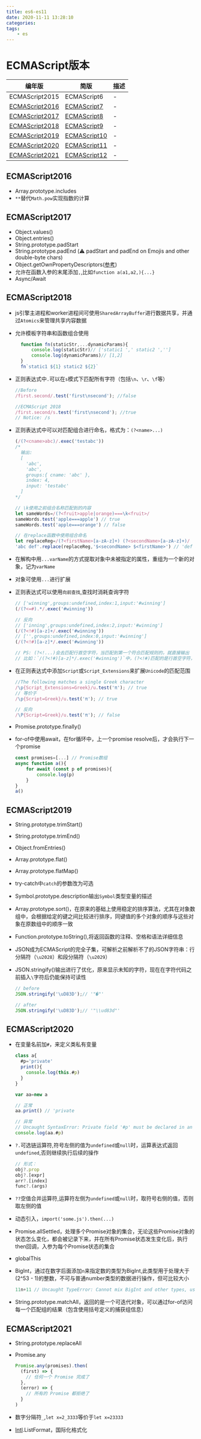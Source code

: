 ```yaml
---
title: es6-es11
date: 2020-11-11 13:28:10
categories:
tags:
    - es
---
```

<!-- markdownlint-disable MD025-->
# ECMAScript版本

|编年版|简版|描述|
|-|-|-|
|ECMAScript2015|ECMAScript6|-|  
|[ECMAScript2016](#ECMAScript2016)|[ECMAScript7](#ECMAScript2016)|-|  
|[ECMAScript2017](#ECMAScript2017)|[ECMAScript8](#ECMAScript2017)|-|  
|[ECMAScript2018](#ECMAScript2018)|[ECMAScript9](#ECMAScript2018)|-|  
|[ECMAScript2019](#ECMAScript2019)|[ECMAScript10](#ECMAScript2019)|-|
|[ECMAScript2020](#ECMAScript2020)|[ECMAScript11](#ECMAScript2020)|-|
|[ECMAScript2021](#ECMAScript2021)|[ECMAScript12](#ECMAScript2021)|-|

## ECMAScript2016

- Array.prototype.includes
- `**`替代`Math.pow`实现指数的计算

## ECMAScript2017

- Object.values()
- Object.entries()
- String.prototype.padStart
- String.prototype.padEnd
  (⚠️ padStart and padEnd on Emojis and other double-byte chars)
- Object.getOwnPropertyDescriptors([参考](https://es6.ruanyifeng.com/#docs/object-methods#Object-getOwnPropertyDescriptors))
- 允许在函数入参的末尾添加`,`,比如`function a(a1,a2,){...}`
- Async/Await

## ECMAScript2018

- js引擎主进程和worker进程间可使用`SharedArrayBuffer`进行数据共享，并通过`Atomics`来管理共享内容数据
- 允许模板字符串和函数组合使用
  
  ```javascript
    function fn(staticStr,...dynamicParams){
        console.log(staticStr)// ['static1 ',' static2 ','']
        console.log(dynamicParams)// [1,2]
    }
    fn`static1 ${1} static2 ${2}`
  ```

- 正则表达式中`.`可以在`s`模式下匹配所有字符（包括`\n`、`\r`、`\f`等）

  ```javascript
  //Before
  /first.second/.test('first\nsecond'); //false

  //ECMAScript 2018
  /first.second/s.test('first\nsecond'); //true
  // Notice: /s
  ```

- 正则表达式中可以对匹配组合进行命名，格式为：`(?<name>...)`

  ```javascript
  (/(?<cname>abc)/.exec('testabc'))
  /*
    输出:
    [
      'abc',
      'abc',
      groups:{ cname: 'abc' },
      index: 4,
      input: 'testabc'
    ]
  */

  // \k使用之前组合名称匹配到的内容
  let sameWords=/(?<fruit>apple|orange)===\k<fruit>/
  sameWords.test('apple===apple') // true
  sameWords.test('apple===orange') // false

  // 在replace函数中使用组合命名
  let replaceReg=/(?<firstName>[a-zA-z]+) (?<secondName>[a-zA-z]+)/
  'abc def'.replace(replaceReg,'$<secondName> $<firstName>') // 'def abc'
  ```

- 在解构中用`...varName`的方式提取对象中未被指定的属性，重组为一个新的对象，记为`varName`

- 对象可使用`...`进行扩展

- 正则表达式可以使用`向前查找`,查找时消耗查询字符

  ```javascript
  // ['winning',groups:undefined,index:1,input:'#winning']
  (/(?<=#).*/.exec('#winning'))
  
  // 反向
  // ['inning',groups:undefined,index:2,input:'#winning']
  (/(?<!#)[a-z]+/.exec('#winning'))
  // ['',groups:undefined,index:0,input:'#winning']
  (/(?<!#)[a-z]*/.exec('#winning'))

  // PS: (?<!...)会去匹配行首空字符，当匹配到第一个符合匹配规则的，就直接输出
  // 比如：`/(?<!#)[a-z]*/.exec('#winning')`中，(?<!#)匹配的是行首空字符，[a-z]*匹配的是空字符，因为规则无法匹配首字符`#`
  ```

- 在正则表达式中添加`Script`或`Script_Extensions`来扩展`Unicode`的匹配范围

  ```javascript
  //The following matches a single Greek character
  /\p{Script_Extensions=Greek}/u.test('π'); // true
  // 等价于
  /\p{Script=Greek}/u.test('π'); // true
  
  // 反向
  /\P{Script=Greek}/u.test('π'); // false
  ```

- Promise.prototype.finally()
- for-of中使用await，在for循环中，上一个promise resolve后，才会执行下一个promise

  ```javascript
  const promises=[...] // Promise数组
  async function a(){
      for await (const p of promises){
          console.log(p)
      }
  }
  a()
  ```

## ECMAScript2019

- String.prototype.trimStart()
- String.prototype.trimEnd()
- Object.fromEntries()
- Array.prototype.flat()
- Array.prototype.flatMap()
- try-catch中`catch`的参数改为可选
- Symbol.prototype.description输出`Symbol`类型变量的描述
- Array.prototype.sort()，在原来的基础上使用稳定的排序算法，尤其在对象数组中，会根据给定的键之间比较进行排序，同键值的多个对象的顺序与这些对象在原数组中的顺序一致
- Function.prototype.toString(),将返回函数的注释、空格和语法详细信息
- JSON成为ECMAScript的完全子集，可解析之前解析不了的JSON字符串：行分隔符（`\u2028`）和段分隔符（`\u2029`）
- JSON.stringify()输出进行了优化，原来显示未知的字符，现在在字符代码之前插入`\`字符后仍能保持可读性
  
  ```javascript
  // before
  JSON.stringify('\uD83D');// '"�"'
  
  // after
  JSON.stringify('\uD83D');// '"\\ud83d"'
  ```
  
## ECMAScript2020

- 在变量名前加`#`，来定义类私有变量
  
  ```javascript
  class a{
    #p='private'
    print(){
      console.log(this.#p)
    }
  }
  
  var aa=new a

  // 正常
  aa.print() // 'private
  
  // 异常
  // Uncaught SyntaxError: Private field '#p' must be declared in an enclosing class
  console.log(aa.#p)
  ```

- `?.`可选链运算符,符号左侧的值为`undefined`或`null`时，运算表达式返回`undefined`,否则继续执行后续的操作

  ```javascript
  // 形式：
  obj?.prop
  obj?.[expr]
  arr?.[index]
  func?.(args)
  ```

- `??`空值合并运算符,运算符左侧为`undefined`或`null`时，取符号右侧的值，否则取左侧的值
- 动态引入，`import('some.js').then(...)`
- Promise.allSettled，处理多个Promise对象的集合，无论这些Promise对象的状态怎么变化，都会被记录下来，并在所有Promise状态发生变化后，执行then回调，入参为每个Promise状态的集合
- globalThis
- BigInt，通过在数字后面添加`n`来指定数的类型为BigInt,此类型用于处理大于(2^53 - 1)的整数，不可与普通number类型的数据进行操作，但可比较大小

  ```javascript
  11n+11 // Uncaught TypeError: Cannot mix BigInt and other types, use explicit conversions
  ```

- String.prototype.matchAll，返回的是一个可迭代对象，可以通过for-of访问每一个匹配组的结果（包含使用括号定义的捕获组信息）

## ECMAScript2021

- String.prototype.replaceAll
- Promise.any

  ```javascript
  Promise.any(promises).then(
    (first) => {
      // 任何一个 Promise 完成了
    },
    (error) => {
      // 所有的 Promise 都拒绝了
    }
  )
  ```

- 数字分隔符`_`,`let x=2_3333`等价于`let x=23333`
- [Intl](https://developer.mozilla.org/zh-CN/docs/Web/JavaScript/Reference/Global_Objects/Intl).ListFormat，国际化格式化
